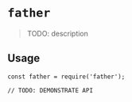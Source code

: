 # `father`

> TODO: description

## Usage

```
const father = require('father');

// TODO: DEMONSTRATE API
```
